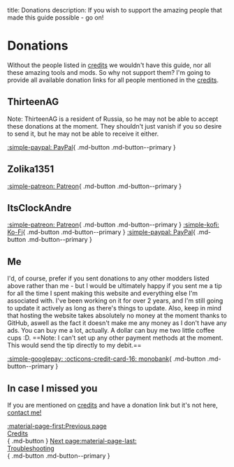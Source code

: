 title: Donations
description: If you wish to support the amazing people that made this guide possible - go on!

# Donations

Without the people listed in [credits](credits.md) we wouldn't have this guide, nor all these amazing tools and mods. So why not support them? I'm going to provide all available donation links for all people mentioned in the [credits](credits.md).

## ThirteenAG
Note: ThirteenAG is a resident of Russia, so he may not be able to accept these donations at the moment. They shouldn't just vanish if you so desire to send it, but he may not be able to receive it either.

[:simple-paypal: PayPal](https://www.paypal.com/donate/?cmd=_s-xclick&hosted_button_id=77JMVFE8N42PE){ .md-button .md-button--primary }

## Zolika1351

[:simple-patreon: Patreon](https://www.patreon.com/zolika1351){ .md-button .md-button--primary }

## ItsClockAndre

[:simple-patreon: Patreon](https://www.patreon.com/itsclonkandre?fan_landing=true){ .md-button .md-button--primary } [:simple-kofi: Ko-Fi](https://ko-fi.com/itsclonkandre){ .md-button .md-button--primary } [:simple-paypal: PayPal](https://www.paypal.com/paypalme/ItsClonkAndre){ .md-button .md-button--primary }

## Me
I'd, of course, prefer if you sent donations to any other modders listed above rather than me - but I would be ultimately happy if you sent me a tip for all the time I spent making this website and everything else I'm associated with. I've been working on it for over 2 years, and I'm still going to update it actively as long as there's things to update. Also, keep in mind that hosting the website takes absolutely no money at the moment thanks to GitHub, aswell as the fact it doesn't make me any money as I don't have any ads. You can buy me a lot, actually. A dollar can buy me two little coffee cups :D. ==Note: I can't set up any other payment methods at the moment. This would send the tip directly to my debit.==

[:simple-googlepay: :octicons-credit-card-16: monobank](https://send.monobank.ua/jar/3cJx2rhdw2){ .md-button .md-button--primary }

## In case I missed you
If you are mentioned on [credits](credits.md) and have a donation link but it's not here, [contact me!](contact-me.md)

[:material-page-first:Previous page <br>Credits</br>](credits.md){ .md-button } [Next page:material-page-last: <br>Troubleshooting</br>](troubleshooting.md){ .md-button .md-button--primary }
